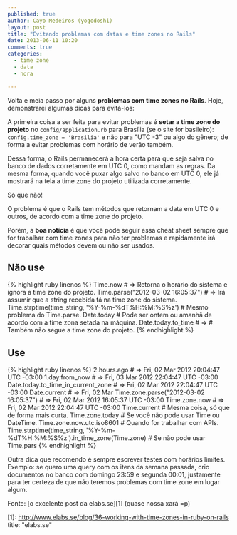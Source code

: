 ```yaml
---
published: true
author: Cayo Medeiros (yogodoshi)
layout: post
title: "Evitando problemas com datas e time zones no Rails"
date: 2013-06-11 10:20
comments: true
categories:
  - time zone
  - data
  - hora

---
```

Volta e meia passo por alguns **problemas com time zones no Rails**. Hoje, demonstrarei algumas dicas para evitá-los:
<!-- more -->

A primeira coisa a ser feita para evitar problemas é **setar a time zone do projeto** no `config/application.rb` para Brasília (se o site for basileiro): `config.time_zone = 'Brasilia'` e não para "UTC -3" ou algo do gênero; de forma a evitar problemas com horário de verão também.

Dessa forma, o Rails permanecerá a hora certa para que seja salva no banco de dados corretamente em UTC 0, como mandam as regras. Da mesma forma, quando você puxar algo salvo no banco em UTC 0, ele já mostrará na tela a time zone do projeto utilizada corretamente.

Só que não!

O problema é que o Rails tem métodos que retornam a data em UTC 0 e outros, de acordo com a time zone do projeto.

Porém, a **boa notícia** é que você pode seguir essa cheat sheet sempre que for trabalhar com time zones para não ter problemas e rapidamente irá decorar quais métodos devem ou não ser usados.

## Não use
{% highlight ruby linenos %}
  Time.now # => Retorna o horário do sistema e ignora a time zone do projeto.
  Time.parse("2012-03-02 16:05:37") # => Irá assumir que a string recebida tá na time zone do sistema.
  Time.strptime(time_string, '%Y-%m-%dT%H:%M:%S%z') # Mesmo problema do Time.parse.
  Date.today # Pode ser ontem ou amanhã de acordo com a time zona setada na máquina.
  Date.today.to_time # => # Também não segue a time zone do projeto.
{% endhighlight %}

## Use
{% highlight ruby linenos %}
  2.hours.ago # => Fri, 02 Mar 2012 20:04:47 UTC -03:00
  1.day.from_now # => Fri, 03 Mar 2012 22:04:47 UTC -03:00
  Date.today.to_time_in_current_zone # => Fri, 02 Mar 2012 22:04:47 UTC -03:00
  Date.current # => Fri, 02 Mar
  Time.zone.parse("2012-03-02 16:05:37") # => Fri, 02 Mar 2012 16:05:37 UTC -03:00
  Time.zone.now # => Fri, 02 Mar 2012 22:04:47 UTC -03:00
  Time.current # Mesma coisa, só que de forma mais curta.
  Time.zone.today # Se você não pode usar Time ou DateTime.
  Time.zone.now.utc.iso8601 # Quando for trabalhar com APIs.
  Time.strptime(time_string, '%Y-%m-%dT%H:%M:%S%z').in_time_zone(Time.zone) # Se não pode usar Time.pars
{% endhighlight %}

Outra dica que recomendo é sempre escrever testes com horários limites. Exemplo: se quero uma query com os itens da semana passada, crio documentos no banco com domingo 23:59 e segunda 00:01, justamente para ter certeza de que não teremos problemas com time zone em lugar algum.

Fonte: [o excelente post da elabs.se][1] (quase nossa xará =p)

[1]: http://www.elabs.se/blog/36-working-with-time-zones-in-ruby-on-rails title: "elabs.se"
